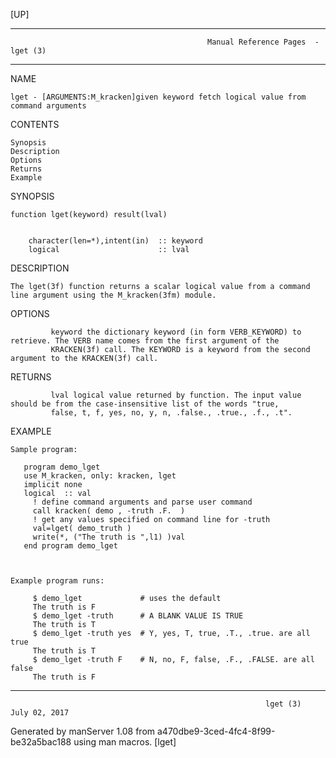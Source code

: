[UP]

-----------------------------------------------------------------------------------------------------------------------------------
                                                Manual Reference Pages  - lget (3)
-----------------------------------------------------------------------------------------------------------------------------------
                                                                 
NAME

    lget - [ARGUMENTS:M_kracken]given keyword fetch logical value from command arguments

CONTENTS

    Synopsis
    Description
    Options
    Returns
    Example

SYNOPSIS

    function lget(keyword) result(lval)


        character(len=*),intent(in)  :: keyword
        logical                      :: lval

DESCRIPTION

    The lget(3f) function returns a scalar logical value from a command line argument using the M_kracken(3fm) module.

OPTIONS

             keyword the dictionary keyword (in form VERB_KEYWORD) to retrieve. The VERB name comes from the first argument of the
             KRACKEN(3f) call. The KEYWORD is a keyword from the second argument to the KRACKEN(3f) call.

RETURNS

             lval logical value returned by function. The input value should be from the case-insensitive list of the words "true,
             false, t, f, yes, no, y, n, .false., .true., .f., .t".

EXAMPLE

    Sample program:

       program demo_lget
       use M_kracken, only: kracken, lget
       implicit none
       logical  :: val
         ! define command arguments and parse user command
         call kracken( demo , -truth .F.  )
         ! get any values specified on command line for -truth
         val=lget( demo_truth )
         write(*, ("The truth is ",l1) )val
       end program demo_lget



    Example program runs:

         $ demo_lget             # uses the default
         The truth is F
         $ demo_lget -truth      # A BLANK VALUE IS TRUE
         The truth is T
         $ demo_lget -truth yes  # Y, yes, T, true, .T., .true. are all true
         The truth is T
         $ demo_lget -truth F    # N, no, F, false, .F., .FALSE. are all false
         The truth is F

-----------------------------------------------------------------------------------------------------------------------------------

                                                             lget (3)                                                 July 02, 2017

Generated by manServer 1.08 from a470dbe9-3ced-4fc4-8f99-be32a5bac188 using man macros.
                                                              [lget]
